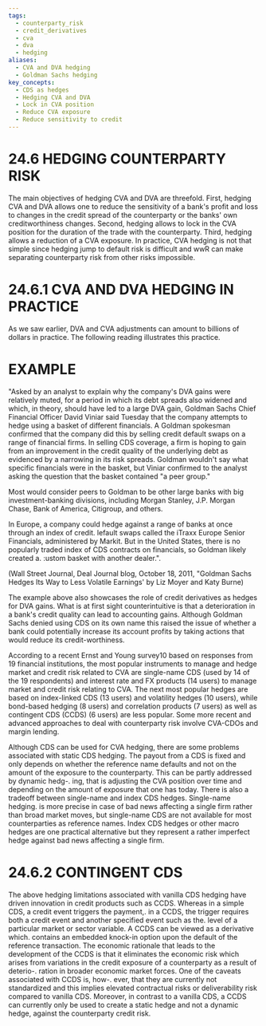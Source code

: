 ```yaml
---
tags:
  - counterparty_risk
  - credit_derivatives
  - cva
  - dva
  - hedging
aliases:
  - CVA and DVA hedging
  - Goldman Sachs hedging
key_concepts:
  - CDS as hedges
  - Hedging CVA and DVA
  - Lock in CVA position
  - Reduce CVA exposure
  - Reduce sensitivity to credit
---
```


# 24.6 HEDGING COUNTERPARTY RISK  

The main objectives of hedging CVA and DVA are threefold. First, hedging CVA and DVA allows one to reduce the sensitivity of a bank's profit and loss to changes in the credit spread of the counterparty or the banks' own creditworthiness changes. Second, hedging allows to lock in the CVA position for the duration of the trade with the counterparty. Third, hedging allows a reduction of a CVA exposure. In practice, CVA hedging is not that simple since hedging jump to default risk is difficult and wwR can make separating counterparty risk from other risks impossible.  

# 24.6.1 CVA AND DVA HEDGING IN PRACTICE  

As we saw earlier, DVA and CVA adjustments can amount to billions of dollars in practice. The following reading illustrates this practice.  

# EXAMPLE  

"Asked by an analyst to explain why the company's DVA gains were relatively muted, for a period in which its debt spreads also widened and which, in theory, should have led to a large DVA gain, Goldman Sachs Chief Financial Officer David Viniar said Tuesday that the company attempts to hedge using a basket of different financials. A Goldman spokesman confirmed that the company did this by selling credit default swaps on a range of financial firms. In selling CDS coverage, a firm is hoping to gain from an improvement in the credit quality of the underlying debt as evidenced by a narrowing in its risk spreads. Goldman wouldn't say what specific financials were in the basket, but Viniar confirmed to the analyst asking the question that the basket contained "a peer group."  

Most would consider peers to Goldman to be other large banks with big investment-banking divisions, including Morgan Stanley, J.P. Morgan Chase, Bank of America, Citigroup, and others.  

In Europe, a company could hedge against a range of banks at once through an index of credit. lefault swaps called the iTraxx Europe Senior Financials, administered by Markit. But in the United States, there is no popularly traded index of CDS contracts on financials, so Goldman likely created a. :ustom basket with another dealer.".  

(Wall Street Journal, Deal Journal blog, October 18, 2011, "Goldman Sachs Hedges Its Way to Less Volatile Earnings' by Liz Moyer and Katy Burne)  

The example above also showcases the role of credit derivatives as hedges for DVA gains. What is at first sight counterintuitive is that a deterioration in a bank's credit quality can lead to accounting gains. Although Goldman Sachs denied using CDS on its own name this raised the issue of whether a bank could potentially increase its account profits by taking actions that would reduce its credit-worthiness.  

According to a recent Ernst and Young survey10 based on responses from 19 financial institutions, the most popular instruments to manage and hedge market and credit risk related to CVA are single-name CDS (used by 14 of the 19 respondents) and interest rate and FX products (14 users) to manage market and credit risk relating to CVA. The next most popular hedges are based on index-linked CDS (13 users) and volatility hedges (10 users), while bond-based hedging (8 users) and correlation products (7 users) as well as contingent CDS (CCDS) (6 users) are less popular. Some more recent and advanced approaches to deal with counterparty risk involve CVA-CDOs and margin lending.  

Although CDS can be used for CVA hedging, there are some problems associated with static CDS hedging. The payout from a CDS is fixed and only depends on whether the reference name defaults and not on the amount of the exposure to the counterparty. This can be partly addressed by dynamic hedg-. ing, that is adjusting the CVA position over time and depending on the amount of exposure that one has today. There is also a tradeoff between single-name and index CDS hedges. Single-name hedging. is more precise in case of bad news affecting a single firm rather than broad market moves, but single-name CDS are not available for most counterparties as reference names. Index CDS hedges or other macro hedges are one practical alternative but they represent a rather imperfect hedge against bad news affecting a single firm.  

# 24.6.2 CONTINGENT CDS  

The above hedging limitations associated with vanilla CDS hedging have driven innovation in credit products such as CCDS. Whereas in a simple CDS, a credit event triggers the payment,. in a CCDS, the trigger requires both a credit event and another specified event such as the. level of a particular market or sector variable. A CCDS can be viewed as a derivative which. contains an embedded knock-in option upon the default of the reference transaction. The economic rationale that leads to the development of the CCDS is that it eliminates the economic risk which arises from variations in the credit exposure of a counterparty as a result of deterio-. ration in broader economic market forces. One of the caveats associated with CCDS is, how-. ever, that they are currently not standardized and this implies elevated contractual risks or deliverability risk compared to vanilla CDS. Moreover, in contrast to a vanilla CDS, a CCDS can currently only be used to create a static hedge and not a dynamic hedge, against the counterparty credit risk.  
